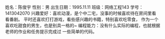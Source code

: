 姓名：陈俊宇
性别：男 
出生日期：1995.11.11
班级：网络工程143
学号：1413042070
兴趣爱好：喜欢动漫，是个中二宅，没事的时候喜欢待在房间里看看番剧。
          平时还喜欢打打游戏，看些感兴趣的书籍，特别喜欢吃零食，
          作为一个喜欢吃甜食的男生，也是别具一格的~
编程能力：没有什么实际的编程，也就根据老师的作业和任务提示完成过
          一些简单的代码。
